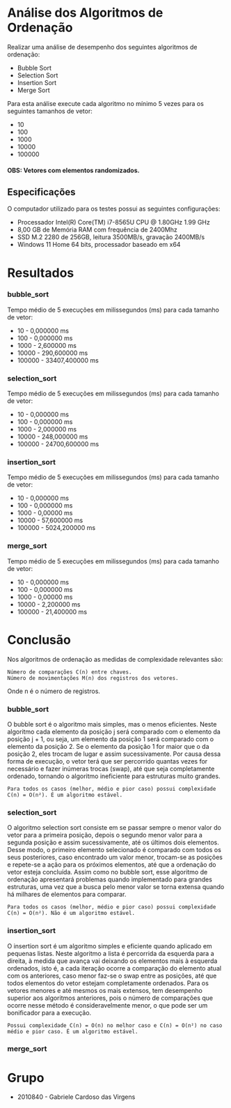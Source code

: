 # Análise dos Algoritmos de Ordenação

Realizar uma análise de desempenho dos seguintes algoritmos de ordenação:

* Bubble Sort
* Selection Sort
* Insertion Sort
* Merge Sort
    
Para esta análise execute cada algoritmo no mínimo 5 vezes para os seguintes tamanhos de vetor:

* 10
* 100
* 1000
* 10000
* 100000

#### OBS: Vetores com elementos randomizados.
  
## Especificações

O computador utilizado para os testes possui as seguintes configurações:

* Processador Intel(R) Core(TM) i7-8565U CPU @ 1.80GHz   1.99 GHz
* 8,00 GB de Memória RAM com frequência de 2400Mhz
* SSD M.2 2280 de 256GB, leitura 3500MB/s, gravação 2400MB/s
* Windows 11 Home 64 bits, processador baseado em x64

# Resultados 

### bubble_sort

Tempo médio de 5 execuções em milissegundos (ms) para cada tamanho de vetor:
* 10 - 0,000000 ms
* 100 - 0,000000 ms
* 1000 - 2,600000 ms
* 10000 - 290,600000 ms
* 100000 - 33407,400000 ms 

### selection_sort 

Tempo médio de 5 execuções em milissegundos (ms) para cada tamanho de vetor:
* 10 - 0,000000 ms
* 100 - 0,000000 ms
* 1000 - 2,000000 ms
* 10000 - 248,000000 ms
* 100000 - 24700,600000 ms

### insertion_sort 

Tempo médio de 5 execuções em milissegundos (ms) para cada tamanho de vetor:
* 10 - 0,000000 ms
* 100 - 0,000000 ms
* 1000 - 0,00000 ms
* 10000 - 57,600000 ms
* 100000 - 5024,200000 ms

### merge_sort 

Tempo médio de 5 execuções em milissegundos (ms) para cada tamanho de vetor:
* 10 - 0,000000 ms
* 100 - 0,000000 ms
* 1000 - 0,00000 ms
* 10000 - 2,200000 ms
* 100000 - 21,400000 ms

# Conclusão

Nos algoritmos de ordenação as medidas de complexidade relevantes são:

    Número de comparações C(n) entre chaves.
    Número de movimentações M(n) dos registros dos vetores.
    
Onde n é o número de registros.

### bubble_sort

O bubble sort é o algoritmo mais simples, mas o menos eficientes. Neste algoritmo cada elemento da posição j será comparado com o elemento da posição j + 1, ou seja, um elemento da posição 1 será comparado com o elemento da posição 2. Se o elemento da posição 1 for maior que o da posição 2, eles trocam de lugar e assim sucessivamente. Por causa dessa forma de execução, o vetor terá que ser percorrido quantas vezes for necessário e fazer inúmeras trocas (swap), até que seja completamente ordenado, tornando o algoritmo ineficiente para estruturas muito grandes.

    Para todos os casos (melhor, médio e pior caso) possui complexidade C(n) = O(n²). É um algoritmo estável.

### selection_sort 

O algoritmo selection sort consiste em se passar sempre o menor valor do vetor para a primeira posição, depois o segundo menor valor para a segunda posição e assim sucessivamente, até os últimos dois elementos. Desse modo, o primeiro elemento selecionado é comparado com todos os seus posteriores, caso encontrado um valor menor, trocam-se as posições e repete-se a ação para os próximos elementos, até que a ordenação do vetor esteja concluída. Assim como no bubble sort, esse algoritmo de ordenação apresentará problemas quando implementado para grandes estruturas, uma vez que a busca pelo menor valor se torna extensa quando há milhares de elementos para comparar.

    Para todos os casos (melhor, médio e pior caso) possui complexidade C(n) = O(n²). Não é um algoritmo estável.

### insertion_sort 

O insertion sort é um algoritmo simples e eficiente quando aplicado em pequenas listas. Neste algoritmo a lista é percorrida da esquerda para a direita, à medida que avança vai deixando os elementos mais à esquerda ordenados, isto é, a cada iteração ocorre a comparação do elemento atual com os anteriores, caso menor faz-se o swap entre as posições, até que todos elementos do vetor estejam completamente ordenados. Para os vetores menores e até mesmos os mais extensos, tem desempenho superior aos algoritmos anteriores, pois o número de comparações que ocorre nesse método é consideravelmente menor, o que pode ser um bonificador para a execução.

    Possui complexidade C(n) = O(n) no melhor caso e C(n) = O(n²) no caso médio e pior caso. É um algoritmo estável.

### merge_sort 

# Grupo

- 2010840 - Gabriele Cardoso das Virgens

